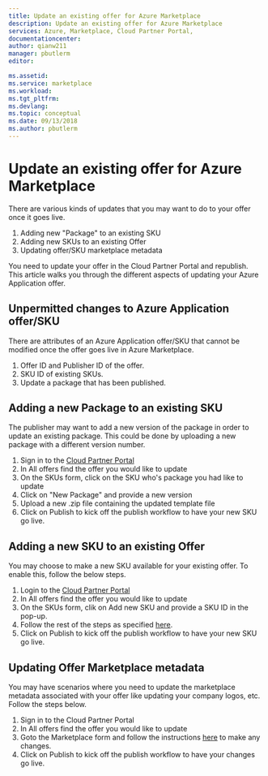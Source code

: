 ```yaml
---
title: Update an existing offer for Azure Marketplace
description: Update an existing offer for Azure Marketplace
services: Azure, Marketplace, Cloud Partner Portal, 
documentationcenter:
author: qianw211
manager: pbutlerm  
editor:

ms.assetid: 
ms.service: marketplace
ms.workload: 
ms.tgt_pltfrm: 
ms.devlang: 
ms.topic: conceptual
ms.date: 09/13/2018
ms.author: pbutlerm
---
```



Update an existing offer for Azure Marketplace 
==============================================

There are various kinds of updates that you may want to do to your offer
once it goes live.

1.  Adding new \"Package\" to an existing SKU
2.  Adding new SKUs to an existing Offer
3.  Updating offer/SKU marketplace metadata

You need to update your offer in the Cloud Partner Portal and
republish. This article walks you through the different aspects of
updating your Azure Application offer.

Unpermitted changes to Azure Application offer/SKU 
--------------------------------------------------

There are attributes of an Azure Application offer/SKU that cannot be modified once the offer goes live in Azure Marketplace.

1.  Offer ID and Publisher ID of the offer.
2.  SKU ID of existing SKUs.
3.  Update a package that has been published.

Adding a new Package to an existing SKU 
---------------------------------------

The publisher may want to add a new version of the package in order to update an existing package. This could be done by uploading a new package with a different version number.

1.  Sign in to the [Cloud Partner Portal](http://cloudpartner.azure.com)
2.  In All offers find the offer you would like to update
3.  On the SKUs form, click on the SKU who\'s package you had like to update
4.  Click on \"New Package\" and provide a new version
5.  Upload a new .zip file containing the updated template file
6.  Click on Publish to kick off the publish workflow to have your new
    SKU go live.

Adding a new SKU to an existing Offer
-------------------------------------

You may choose to make a new SKU available for your existing offer. To
enable this, follow the below steps.

1.  Login to the [Cloud Partner Portal](http://cloudpartner.azure.com)
2.  In All offers find the offer you would like to update
3.  On the SKUs form, clik on Add new SKU and provide a SKU ID in the
    pop-up.
4.  Follow the rest of the steps as specified
    [here](./cloud-partner-portal-managed-app-publish.md).
5.  Click on Publish to kick off the publish workflow to have your new
    SKU go live.

Updating Offer Marketplace metadata 
-----------------------------------

You may have scenarios where you need to update the marketplace metadata
associated with your offer like updating your company logos, etc. Follow the steps below.

1.  Sign in to the Cloud Partner Portal
2.  In All offers find the offer you would like to update
3.  Goto the Marketplace form and follow the instructions
    [here](https://docs.microsoft.com/azure/marketplace-publishing/marketplace-publishing-push-to-staging)
    to make any changes.
4.  Click on Publish to kick off the publish workflow to have your
    changes go live.

